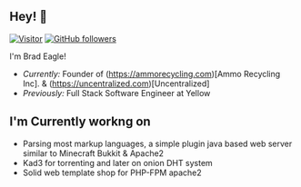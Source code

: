 <h2>Hey! 👋</h2>

[![Visitor](https://visitor-badge.laobi.icu/badge?page_id=DrBrad.DrBrad)](https://github.com/DrBrad) [![GitHub followers](https://img.shields.io/github/followers/DrBrad.svg?style=social&label=Follow)](https://github.com/DrBrad?tab=followers)


I'm Brad Eagle! 
- <i>Currently:</i> Founder of (https://ammorecycling.com)[Ammo Recycling Inc]. & (https://uncentralized.com)[Uncentralized]
- <i>Previously:</i> Full Stack Software Engineer at Yellow

<h2>I'm Currently workng on</h2>

- Parsing most markup languages, a simple plugin java based web server similar to Minecraft Bukkit & Apache2
- Kad3 for torrenting and later on onion DHT system
- Solid web template shop for PHP-FPM apache2
